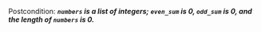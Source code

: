 Postcondition: ***`numbers` is a list of integers; `even_sum` is 0, `odd_sum` is 0, and the length of `numbers` is 0.***
